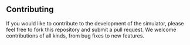 
<h2>Contributing</h2>

<p>If you would like to contribute to the development of the simulator, please feel free to fork this repository and submit a pull request. We welcome contributions of all kinds, from bug fixes to new features.</p>
